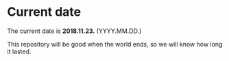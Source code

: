 # Current date

The current date is **2018.11.23.** (YYYY.MM.DD.)

This repository will be good when the world ends, so we will know how long it lasted.